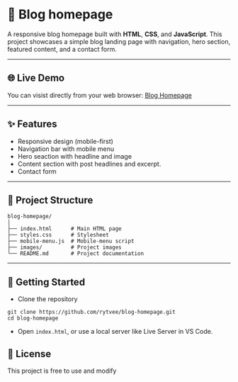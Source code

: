 # 📰 Blog homepage
A responsive blog homepage built with **HTML**, **CSS**, and **JavaScript**.
This project showcases a simple blog landing page with navigation, hero section, featured content, and a contact form.

---

## 🌐 Live Demo
You can visist directly from your web browser:
[Blog Homepage](https://rytvee.github.io/blog-homepage/)

---

## ✨ Features
- Responsive design (mobile-first)
- Navigation bar with mobile menu
- Hero seaction with headline and image
- Content section with post headlines and excerpt.
- Contact form

---

## 📂 Project Structure
```text
blog-homepage/
│
├── index.html      # Main HTML page
├── styles.css      # Stylesheet
├── mobile-menu.js  # Mobile-menu script
├── images/         # Project images
└── README.md       # Project documentation
```

---

## 🚀 Getting Started
- Clone the repository
```
git clone https://github.com/rytvee/blog-homepage.git
cd blog-homepage
```
- Open `index.html`, or use a local server like Live Server in VS Code.

## 📜 License
This project is free to use and modify
